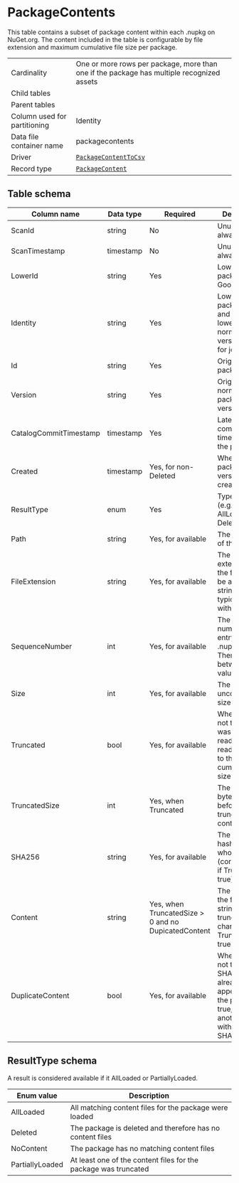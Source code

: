 # PackageContents

This table contains a subset of package content within each .nupkg on NuGet.org. The content included in the table is
configurable by file extension and maximum cumulative file size per package.

|                              |                                                                                                      |
| ---------------------------- | ---------------------------------------------------------------------------------------------------- |
| Cardinality                  | One or more rows per package, more than one if the package has multiple recognized assets            |
| Child tables                 |                                                                                                      |
| Parent tables                |                                                                                                      |
| Column used for partitioning | Identity                                                                                             |
| Data file container name     | packagecontents                                                                                      |
| Driver                       | [`PackageContentToCsv`](../drivers/PackageContentToCsv.md)                                           |
| Record type                  | [`PackageContent`](../../src/Worker.Logic/CatalogScan/Drivers/PackageContentToCsv/PackageContent.cs) |

## Table schema

| Column name            | Data type | Required                                            | Description                                                                                                                  |
| ---------------------- | --------- | --------------------------------------------------- | ---------------------------------------------------------------------------------------------------------------------------- |
| ScanId                 | string    | No                                                  | Unused, always empty                                                                                                         |
| ScanTimestamp          | timestamp | No                                                  | Unused, always empty                                                                                                         |
| LowerId                | string    | Yes                                                 | Lowercase package ID. Good for joins                                                                                         |
| Identity               | string    | Yes                                                 | Lowercase package ID and lowercase, normalized version. Good for joins                                                       |
| Id                     | string    | Yes                                                 | Original case package ID                                                                                                     |
| Version                | string    | Yes                                                 | Original case, normalized package version                                                                                    |
| CatalogCommitTimestamp | timestamp | Yes                                                 | Latest catalog commit timestamp for the package                                                                              |
| Created                | timestamp | Yes, for non-Deleted                                | When the package version was created                                                                                         |
| ResultType             | enum      | Yes                                                 | Type of record (e.g. AllLoaded, Deleted)                                                                                     |
| Path                   | string    | Yes, for available                                  | The file path of the content                                                                                                 |
| FileExtension          | string    | Yes, for available                                  | The file extension of the file, may be an empty string, typically starts with a dot                                          |
| SequenceNumber         | int       | Yes, for available                                  | The sequence number of the entry in the .nupkg ZIP. There will be between values                                             |
| Size                   | int       | Yes, for available                                  | The uncompressed size of the file                                                                                            |
| Truncated              | bool      | Yes, for available                                  | Whether or not the file was partially read or not read at all due to the cumulative file size limit                          |
| TruncatedSize          | int       | Yes, when Truncated                                 | The number of bytes read before truncating the content                                                                       |
| SHA256                 | string    | Yes, for available                                  | The SHA256 hash of the whole file (correct even if Truncated is true)                                                        |
| Content                | string    | Yes, when TruncatedSize > 0 and no DupicatedContent | The content of the file as a string, truncated by character if Truncated is true                                             |
| DuplicateContent       | bool      | Yes, for available                                  | Whether or not this record SHA256 has already appeared in the package. If true, look for another record with matching SHA256 |

## ResultType schema

A result is considered available if it AllLoaded or PartiallyLoaded.

| Enum value      | Description                                                     |
| --------------- | --------------------------------------------------------------- |
| AllLoaded       | All matching content files for the package were loaded          |
| Deleted         | The package is deleted and therefore has no content files       |
| NoContent       | The package has no matching content files                       |
| PartiallyLoaded | At least one of the content files for the package was truncated |
